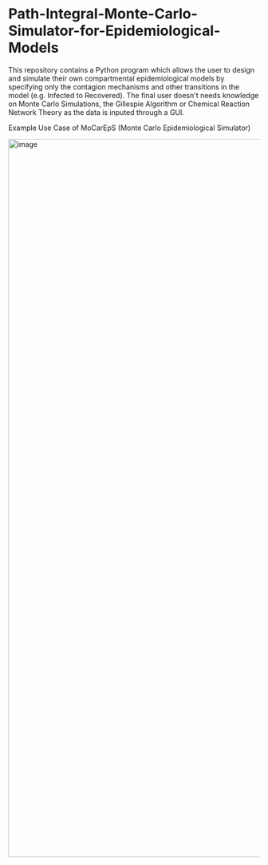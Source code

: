 # Path-Integral-Monte-Carlo-Simulator-for-Epidemiological-Models
This repository contains a Python program which allows the user to design and simulate their own compartmental epidemiological models by specifying only the contagion mechanisms and other transitions in the model (e.g. Infected to Recovered). The final user doesn't needs knowledge on Monte Carlo Simulations, the Gillespie Algorithm or Chemical Reaction Network Theory as the data is inputed through a GUI.

Example Use Case of MoCarEpS (Monte Carlo Epidemiological Simulator)

<img width="1440" alt="image" src="https://github.com/AReyesVelazquez/Path-Integral-Monte-Carlo-Simulator-for-Epidemiological-Models/assets/123592411/647928a4-373f-4d1f-8796-ba5106d51e34">
